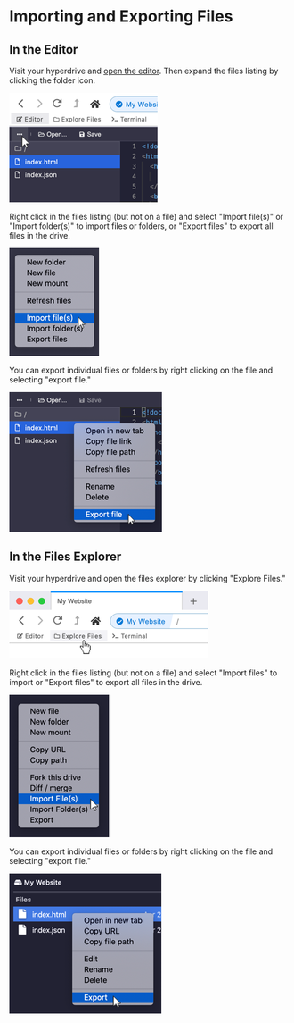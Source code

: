 # Importing and Exporting Files

## In the Editor

Visit your hyperdrive and [open the editor](editor.md). Then expand the files listing by clicking the folder icon.

![Open the files listing by clicking the folder icon.](../.gitbook/assets/editor-list-files.png)

Right click in the files listing \(but not on a file\) and select "Import file\(s\)" or "Import folder\(s\)" to import files or folders, or "Export files" to export all files in the drive.

![](../.gitbook/assets/editor-import-files.png)

You can export individual files or folders by right clicking on the file and selecting "export file."

![](../.gitbook/assets/editor-export-file.png)

## In the Files Explorer

Visit your hyperdrive and open the files explorer by clicking "Explore Files."

![](../.gitbook/assets/open-files-explorer.png)

Right click in the files listing \(but not on a file\) and select "Import files" to import or "Export files" to export all files in the drive.

![](../.gitbook/assets/files-explorer-import-files.png)

You can export individual files or folders by right clicking on the file and selecting "export file."

![](../.gitbook/assets/files-explorer-export-file.png)


